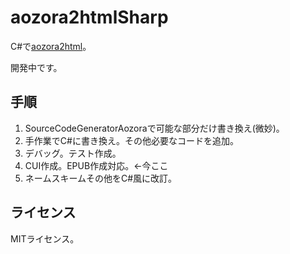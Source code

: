 # aozora2htmlSharp
C#で[aozora2html](https://github.com/aozorahack/aozora2html)。

開発中です。

## 手順
1. SourceCodeGeneratorAozoraで可能な部分だけ書き換え(微妙)。
2. 手作業でC#に書き換え。その他必要なコードを追加。
3. デバッグ。テスト作成。
4. CUI作成。EPUB作成対応。←今ここ
5. ネームスキームその他をC#風に改訂。

## ライセンス
MITライセンス。  

